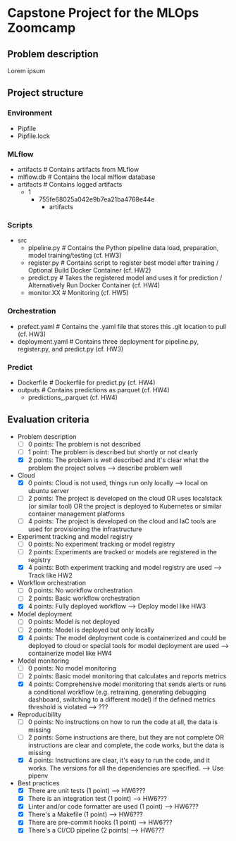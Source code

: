 # Capstone Project for the MLOps Zoomcamp
## Problem description
Lorem ipsum

## Project structure

### Environment
- Pipfile
- Pipfile.lock

### MLflow
- artifacts        # Contains artifacts from MLflow
- mlflow.db        # Contains the local mlflow database
- artifacts        # Contains logged artifacts
  - 1
    - 755fe68025a042e9b7ea21ba4768e44e
      - artifacts

### Scripts
- src
  - pipeline.py      # Contains the Python pipeline data load, preparation, model training/testing (cf. HW3)
  - register.py      # Contains script to register best model after training / Optional Build Docker Container (cf. HW2)
  - predict.py       # Takes the registered model and uses it for prediction / Alternatively Run Docker Container (cf. HW4)
  - monitor.XX       # Monitoring (cf. HW5)

### Orchestration
- prefect.yaml     # Contains the .yaml file that stores this .git location to pull (cf. HW3)
- deployment.yaml  # Contains three deployment for pipeline.py, register.py, and predict.py (cf. HW3)

### Predict
- Dockerfile       # Dockerfile for predict.py (cf. HW4)
- outputs          # Contains predictions as parquet (cf. HW4)
  - predictions_<ID>.parquet (cf. HW4)

## Evaluation criteria
* Problem description
    * [ ] 0 points: The problem is not described
    * [ ] 1 point: The problem is described but shortly or not clearly 
    * [x] 2 points: The problem is well described and it's clear what the problem the project solves --> describe problem well
* Cloud
    * [x] 0 points: Cloud is not used, things run only locally --> local on ubuntu server
    * [ ] 2 points: The project is developed on the cloud OR uses localstack (or similar tool) OR the project is deployed to Kubernetes or similar container management platforms
    * [ ] 4 points: The project is developed on the cloud and IaC tools are used for provisioning the infrastructure
* Experiment tracking and model registry
    * [ ] 0 points: No experiment tracking or model registry
    * [ ] 2 points: Experiments are tracked or models are registered in the registry
    * [x] 4 points: Both experiment tracking and model registry are used --> Track like HW2
* Workflow orchestration
    * [ ] 0 points: No workflow orchestration
    * [ ] 2 points: Basic workflow orchestration
    * [x] 4 points:  Fully deployed workflow  --> Deploy model like HW3
* Model deployment
    * [ ] 0 points: Model is not deployed
    * [ ] 2 points: Model is deployed but only locally
    * [x] 4 points: The model deployment code is containerized and could be deployed to cloud or special tools for model deployment are used --> containerize model like HW4
* Model monitoring
    * [ ] 0 points: No model monitoring
    * [ ] 2 points: Basic model monitoring that calculates and reports metrics
    * [x] 4 points: Comprehensive model monitoring that sends alerts or runs a conditional workflow (e.g. retraining, generating debugging dashboard, switching to a different model) if the defined metrics threshold is violated --> ???
* Reproducibility
    * [ ] 0 points: No instructions on how to run the code at all, the data is missing
    * [ ] 2 points: Some instructions are there, but they are not complete OR instructions are clear and complete, the code works, but the data is missing
    * [x] 4 points: Instructions are clear, it's easy to run the code, and it works. The versions for all the dependencies are specified. --> Use pipenv
* Best practices
    * [x] There are unit tests (1 point) --> HW6???
    * [x] There is an integration test (1 point) --> HW6???
    * [x] Linter and/or code formatter are used (1 point) --> HW6???
    * [x] There's a Makefile (1 point) --> HW6???
    * [x] There are pre-commit hooks (1 point) --> HW6???
    * [x] There's a CI/CD pipeline (2 points) --> HW6???

